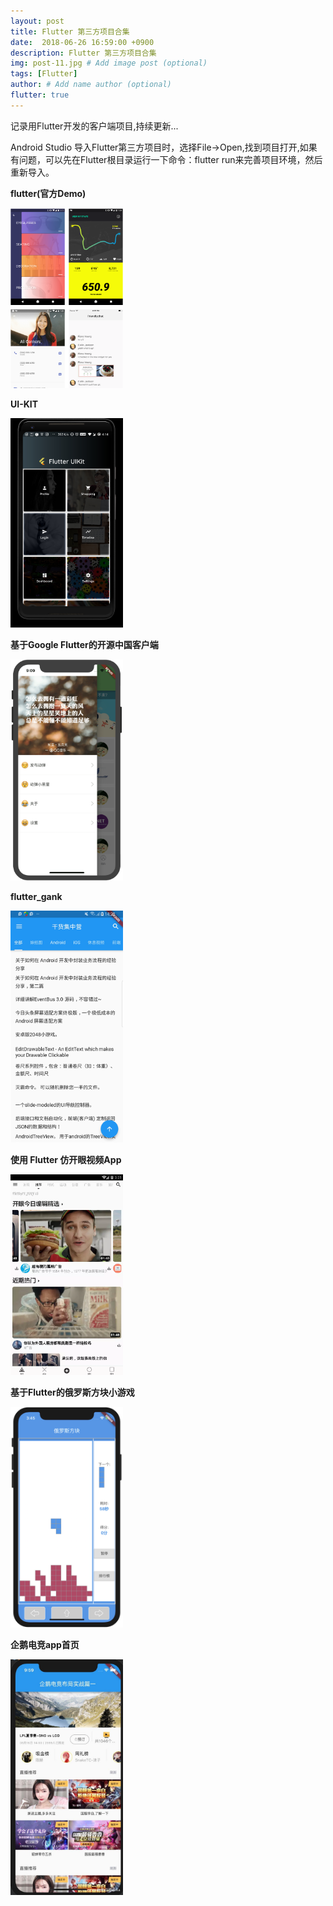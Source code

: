 ```yaml
---
layout: post
title: Flutter 第三方项目合集
date:  2018-06-26 16:59:00 +0900  
description: Flutter 第三方项目合集
img: post-11.jpg # Add image post (optional)
tags: [Flutter]
author: # Add name author (optional)
flutter: true
---
```

记录用Flutter开发的客户端项目,持续更新...

Android Studio 导入Flutter第三方项目时，选择File->Open,找到项目打开,如果有问题，可以先在Flutter根目录运行一下命令：flutter run来完善项目环境，然后重新导入。


**<a href="https://github.com/flutter/flutter" style="text-decoration: none;" target="\_blank"  title="">flutter(官方Demo)</a>**

<img src="/assets/img/blog/flutter/third/3.jpg" width = "180px"/>

**<a href="https://github.com/iampawan/Flutter-UI-Kit" style="text-decoration: none;" target="\_blank"  title="https://github.com/iampawan/Flutter-UI-Kit">UI-KIT</a>**

<img src="/assets/img/blog/flutter/third/9.jpg" width = "180px"/>

**<a href="https://github.com/yubo725/flutter-osc" style="text-decoration: none;" target="\_blank"  title="">基于Google Flutter的开源中国客户端</a>**

<img src="/assets/img/blog/flutter/third/1.png" width = "180px"/>


**<a href="https://github.com/dongjunkun/flutter_gank" style="text-decoration: none;" target="\_blank"  title="https://www.jianshu.com/p/2c783b20925f">flutter_gank</a>**

<img src="/assets/img/blog/flutter/third/8.jpg" width = "180px"/>


**<a href="https://github.com/wtus/flutter_kaiyan" style="text-decoration: none;" target="\_blank"  title="https://juejin.im/post/5b4f40e3e51d451907696604">使用 Flutter 仿开眼视频App</a>**

<img src="/assets/img/blog/flutter/third/5.jpg" width = "180px"/>


**<a href="https://github.com/yubo725/flutter-tetris" style="text-decoration: none;" target="\_blank"  title="https://juejin.im/post/5b695517518825195f49ba52">基于Flutter的俄罗斯方块小游戏</a>**

<img src="/assets/img/blog/flutter/third/7.png" width = "180px"/>


**<a href="https://github.com/TheMelody/Flutter_PenguinSports01" style="text-decoration: none;" target="\_blank"  title="">企鹅电竞app首页</a>**

<img src="/assets/img/blog/flutter/third/2.jpg" width = "180px"/>
